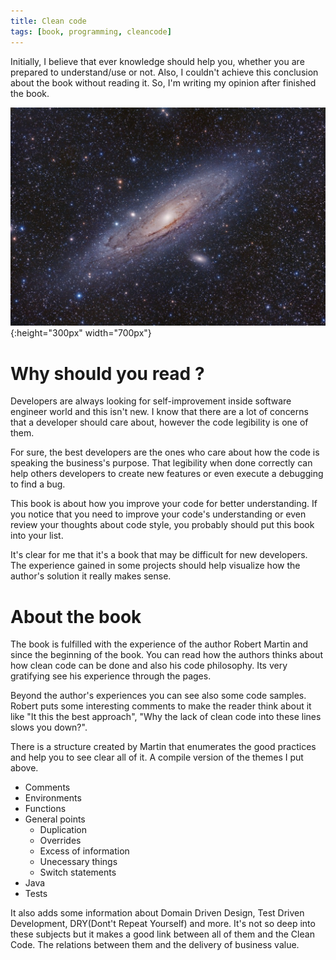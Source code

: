 ```yaml
---
title: Clean code
tags: [book, programming, cleancode]
---
```


Initially, I believe that ever knowledge should help you, whether you are prepared to understand/use or not. Also, I couldn't achieve this conclusion about the book without reading it. So, I'm writing my opinion after finished the book.

![clean-code](/assets/img/galaxy.jpeg){:height="300px" width="700px"}

# Why should you read ?

Developers are always looking for self-improvement inside software engineer world and this isn't new. I know that there are a lot of concerns that a developer should care about, however the code legibility is one of them. 

For sure, the best developers are the ones who care about how the code is speaking the business's purpose. That legibility when done correctly can help others developers to create new features or even execute a debugging to find a bug.

This book is about how you improve your code for better understanding. If you notice that you need to improve your code's understanding or even review your thoughts about code style, you probably should put this book into your list.

It's clear for me that it's a book that may be difficult for new developers. The experience gained in some projects should help visualize how the author's solution it really makes sense.

# About the book

The book is fulfilled with the experience of the author Robert Martin and since the beginning of the book. You can read how the authors thinks about how clean code can be done and also his code philosophy. 
Its very gratifying see his experience through the pages.

Beyond the author's experiences you can see also some code samples. Robert puts some interesting comments to make the reader think about it like "It this the best approach", "Why the lack of clean code into these lines slows you down?".

There is a structure created by Martin that enumerates the good practices and help you to see clear all of it. A compile version of the themes I put above.

* Comments
* Environments
* Functions
* General points
    - Duplication
    - Overrides
    - Excess of information
    - Unecessary things
    - Switch statements
* Java
* Tests

It also adds some information about Domain Driven Design, Test Driven Development, DRY(Dont't Repeat Yourself) and more. It's not so deep into these subjects but it makes a good link between all of them and the Clean Code. The relations between them and the delivery of business value.
